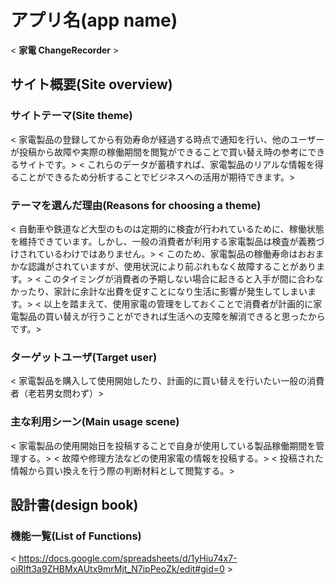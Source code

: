 # アプリ名(app name)

 < **家電 ChangeRecorder** >

## サイト概要(Site overview)


### サイトテーマ(Site theme)

 < 家電製品の登録してから有効寿命が経過する時点で通知を行い、他のユーザーが投稿から故障や実際の稼働期間を閲覧ができることで買い替え時の参考にできるサイトです。>
 < これらのデータが蓄積すれば、家電製品のリアルな情報を得ることができるため分析することでビジネスへの活用が期待できます。>

### テーマを選んだ理由(Reasons for choosing a theme)

 < 自動車や鉄道など大型のものは定期的に検査が行われているために、稼働状態を維持できています。しかし、一般の消費者が利用する家電製品は検査が義務づけされているわけではありません。>
 < このため、家電製品の稼働寿命はおおまかな認識がされていますが、使用状況により前ぶれもなく故障することがあります。>
 < このタイミングが消費者の予期しない場合に起きると入手が間に合わなかったり、家計に余計な出費を促すことになり生活に影響が発生してしまいます。>
 < 以上を踏まえて、使用家電の管理をしておくことで消費者が計画的に家電製品の買い替えが行うことができれば生活への支障を解消できると思ったからです。>

### ターゲットユーザ(Target user)

 < 家電製品を購入して使用開始したり、計画的に買い替えを行いたい一般の消費者（老若男女問わず）>

### 主な利用シーン(Main usage scene)

 < 家電製品の使用開始日を投稿することで自身が使用している製品稼働期間を管理する。>
 < 故障や修理方法などの使用家電の情報を投稿する。>
 < 投稿された情報から買い換えを行う際の判断材料として閲覧する。>


## 設計書(design book)


### 機能一覧(List of Functions)

< https://docs.google.com/spreadsheets/d/1yHiu74x7-oiRlft3a9ZHBMxAUtx9mrMjt_N7ipPeoZk/edit#gid=0 >
